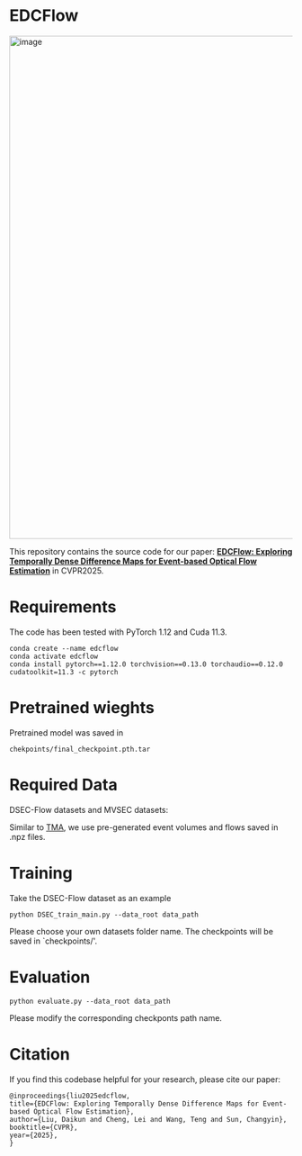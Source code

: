 # EDCFlow
<img width="2042" height="894" alt="image" src="https://github.com/user-attachments/assets/8f7eb70c-9fdc-4e5e-bd5e-b6f910ae2604" />

This repository contains the source code for our paper: **[EDCFlow: Exploring Temporally Dense Difference Maps for Event-based  Optical Flow Estimation](https://openaccess.thecvf.com/content/CVPR2025/papers/Liu_EDCFlow_Exploring_Temporally_Dense_Difference_Maps_for_Event-based_Optical_Flow_CVPR_2025_paper.pdf#:~:text=In%20this%20work%2C%20we%20take%20advantage%20of%20the,achieve%20high-quality%20flow%20es-timation%20at%20a%20higher%20resolution.)** in CVPR2025.


# Requirements
The code has been tested with PyTorch 1.12 and Cuda 11.3.

    conda create --name edcflow
    conda activate edcflow
    conda install pytorch==1.12.0 torchvision==0.13.0 torchaudio==0.12.0 cudatoolkit=11.3 -c pytorch

# Pretrained wieghts
Pretrained model was saved in

    chekpoints/final_checkpoint.pth.tar

# Required Data
DSEC-Flow datasets and MVSEC datasets:

Similar to [TMA](https://github.com/ispc-lab/TMA/tree/main?tab=readme-ov-file#dsec-dataset-preparation), we use pre-generated event volumes and flows saved in .npz files.

# Training
Take the DSEC-Flow dataset as an example

    python DSEC_train_main.py --data_root data_path
    
Please choose your own datasets folder name. The checkpoints will be saved in `checkpoints/'.

# Evaluation

    python evaluate.py --data_root data_path

Please modify the corresponding checkponts path name.

# Citation
If you find this codebase helpful for your research, please cite our paper:

    @inproceedings{liu2025edcflow,
    title={EDCFlow: Exploring Temporally Dense Difference Maps for Event-based Optical Flow Estimation},
    author={Liu, Daikun and Cheng, Lei and Wang, Teng and Sun, Changyin},
    booktitle={CVPR},
    year={2025},
    }



